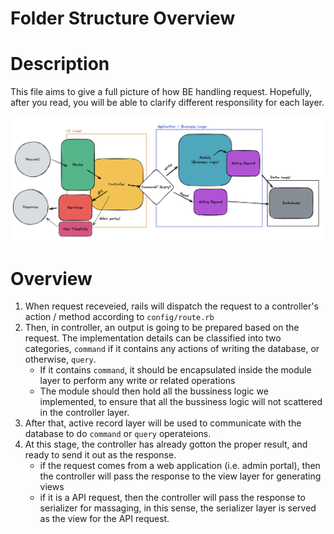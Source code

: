 # Folder Structure Overview
# Description
This file aims to give a full picture of how BE handling request. Hopefully, after you read, you will be able to clarify different responsility for each layer.

![figure](./folder_structure_overview.png)

# Overview
1. When request receveied, rails will dispatch the request to a controller's action / method according to `config/route.rb`
2. Then, in controller, an output is going to be prepared based on the request. The implementation details can be classified into two categories, `command` if it contains any actions of writing the database, or otherwise, `query`.
    - If it contains `command`, it should be encapsulated inside the module layer to perform any write or related operations
    - The module should then hold all the bussiness logic we implemented, to ensure that all the bussiness logic will not scattered in the controller layer.
3. After that, active record layer will be used to communicate with the database to do `command` or `query` operateions.
4. At this stage, the controller has already gotton the proper result, and ready to send it out as the response.  
    - if the request comes from a web application (i.e. admin portal), then the controller will pass the response to the view layer for generating views
    - if it is a API request, then the controller will pass the response to serializer for massaging, in this sense, the serializer layer is served as the view for the API request.